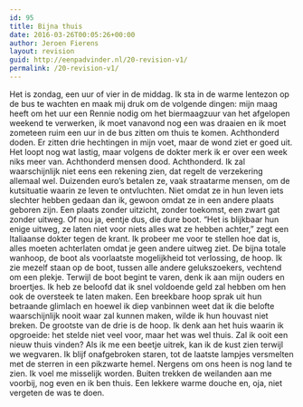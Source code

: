 ```yaml
---
id: 95
title: Bijna thuis
date: 2016-03-26T00:05:26+00:00
author: Jeroen Fierens
layout: revision
guid: http://eenpadvinder.nl/20-revision-v1/
permalink: /20-revision-v1/
---
```

Het is zondag, een uur of vier in de middag. Ik sta in de warme lentezon op de bus te wachten en maak mij druk om de volgende dingen: mijn maag heeft om het uur een Rennie nodig om het biermaagzuur van het afgelopen weekend te verwerken, ik moet vanavond nog een was draaien en ik moet zometeen ruim een uur in de bus zitten om thuis te komen. Achthonderd doden. Er zitten drie hechtingen in mijn voet, maar de wond ziet er goed uit. Het loopt nog wat lastig, maar volgens de dokter merk ik er over een week niks meer van. Achthonderd mensen dood. Achthonderd. Ik zal waarschijnlijk niet eens een rekening zien, dat regelt de verzekering allemaal wel. Duizenden euro’s betalen ze, vaak straatarme mensen, om de kutsituatie waarin ze leven te ontvluchten. Niet omdat ze in hun leven iets slechter hebben gedaan dan ik, gewoon omdat ze in een andere plaats geboren zijn. Een plaats zonder uitzicht, zonder toekomst, een zwart gat zonder uitweg. Of nou ja, eentje dus, die dure boot. “Het is blijkbaar hun enige uitweg, ze laten niet voor niets alles wat ze hebben achter,” zegt een Italiaanse dokter tegen de krant. Ik probeer me voor te stellen hoe dat is, alles moeten achterlaten omdat je geen andere uitweg ziet. De bijna totale wanhoop, de boot als voorlaatste mogelijkheid tot verlossing, de hoop. Ik zie mezelf staan op de boot, tussen alle andere gelukszoekers, vechtend om een plekje. Terwijl de boot begint te varen, denk ik aan mijn ouders en broertjes. Ik heb ze beloofd dat ik snel voldoende geld zal hebben om hen ook de oversteek te laten maken. Een breekbare hoop sprak uit hun betraande glimlach en hoewel ik diep vanbinnen weet dat ik die belofte waarschijnlijk nooit waar zal kunnen maken, wilde ik hun houvast niet breken. De grootste van de drie is de hoop. Ik denk aan het huis waarin ik opgroeide: het stelde niet veel voor, maar het was wel thuis. Zal ik ooit een nieuw thuis vinden? Als ik me een beetje uitrek, kan ik de kust zien terwijl we wegvaren. Ik blijf onafgebroken staren, tot de laatste lampjes versmelten met de sterren in een pikzwarte hemel. Nergens om ons heen is nog land te zien. Ik voel me misselijk worden. Buiten trekken de weilanden aan me voorbij, nog even en ik ben thuis. Een lekkere warme douche en, oja, niet vergeten de was te doen.